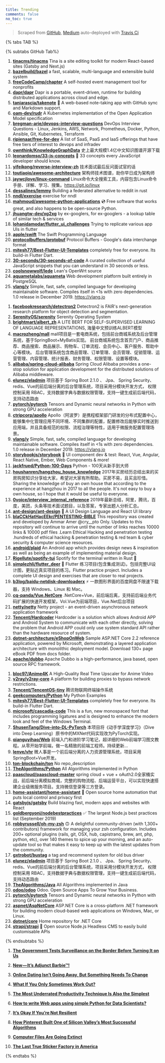 ```yaml
---
title: Trending
comments: false
no_toc: true
---
```


> Scraped from [GitHub](https://github.com/trending), [Medium](https://medium.com/topic/popular)
auto-deployed with [Travis Ci](https://travis-ci.org/)

{% tabs TAB %}
<!-- tab GitHub -->
{% subtabs GitHub Tab%}
<!-- tab Daily -->
1. [**tinacms/tinacms**](https://github.com/tinacms/tinacms)
Tina is a site editing toolkit for modern React-based sites (Gatsby and Next.js)
2. [**bazelbuild/bazel**](https://github.com/bazelbuild/bazel)
a fast, scalable, multi-language and extensible build system
3. [**freeCodeCamp/chapter**](https://github.com/freeCodeCamp/chapter)
A self-hosted event management tool for nonprofits
4. [**dapr/dapr**](https://github.com/dapr/dapr)
Dapr is a portable, event-driven, runtime for building distributed applications across cloud and edge.
5. [**taniarascia/takenote**](https://github.com/taniarascia/takenote)
📝 A web-based note-taking app with GitHub sync and Markdown support.
6. [**oam-dev/rudr**](https://github.com/oam-dev/rudr)
A Kubernetes implementation of the Open Application Model specification
7. [**bregman-arie/devops-interview-questions**](https://github.com/bregman-arie/devops-interview-questions)
DevOps Interview Questions - Linux, Jenkins, AWS, Network, Prometheus, Docker, Python, Ansible, Git, Kubernetes, Terraform
8. [**ripienaar/free-for-dev**](https://github.com/ripienaar/free-for-dev)
A list of SaaS, PaaS and IaaS offerings that have free tiers of interest to devops and infradev
9. [**ownthink/KnowledgeGraphData**](https://github.com/ownthink/KnowledgeGraphData)
史上最大规模1.4亿中文知识图谱开源下载
10. [**leonardomso/33-js-concepts**](https://github.com/leonardomso/33-js-concepts)
📜 33 concepts every JavaScript developer should know.
11. [**yifeikong/reverse-interview-zh**](https://github.com/yifeikong/reverse-interview-zh)
技术面试最后反问面试官的话
12. [**toutiaoio/awesome-architecture**](https://github.com/toutiaoio/awesome-architecture)
架构师技术图谱，助你早日成为架构师
13. [**jaywcjlove/linux-command**](https://github.com/jaywcjlove/linux-command)
Linux命令大全搜索工具，内容包含Linux命令手册、详解、学习、搜集。https://git.io/linux
14. [**dessalines/lemmy**](https://github.com/dessalines/lemmy)
Building a federated alternative to reddit in rust
15. [**nndl/exercise**](https://github.com/nndl/exercise)
exercise for nndl
16. [**mahmoud/awesome-python-applications**](https://github.com/mahmoud/awesome-python-applications)
💿 Free software that works great, and also happens to be open-source Python.
17. [**jhuangtw-dev/xg2xg**](https://github.com/jhuangtw-dev/xg2xg)
by ex-googlers, for ex-googlers - a lookup table of similar tech & services
18. [**lohanidamodar/flutter_ui_challenges**](https://github.com/lohanidamodar/flutter_ui_challenges)
Trying to replicate various app UIs in flutter
19. [**apple/swift**](https://github.com/apple/swift)
The Swift Programming Language
20. [**protocolbuffers/protobuf**](https://github.com/protocolbuffers/protobuf)
Protocol Buffers - Google's data interchange format
21. [**mitesh77/Best-Flutter-UI-Templates**](https://github.com/mitesh77/Best-Flutter-UI-Templates)
completely free for everyone. Its build-in Flutter Dart.
22. [**30-seconds/30-seconds-of-code**](https://github.com/30-seconds/30-seconds-of-code)
A curated collection of useful JavaScript snippets that you can understand in 30 seconds or less.
23. [**coolsnowwolf/lede**](https://github.com/coolsnowwolf/lede)
Lean's OpenWrt source
24. [**aquametalabs/aquameta**](https://github.com/aquametalabs/aquameta)
Web development platform built entirely in PostgreSQL
25. [**vlang/v**](https://github.com/vlang/v)
Simple, fast, safe, compiled language for developing maintainable software. Compiles itself in <1s with zero dependencies. 1.0 release in December 2019. https://vlang.io
<!-- endtab -->
<!-- tab Weekly -->
1. [**facebookresearch/detectron2**](https://github.com/facebookresearch/detectron2)
Detectron2 is FAIR's next-generation research platform for object detection and segmentation.
2. [**SerenityOS/serenity**](https://github.com/SerenityOS/serenity)
Serenity Operating System
3. [**brightmart/albert_zh**](https://github.com/brightmart/albert_zh)
A LITE BERT FOR SELF-SUPERVISED LEARNING OF LANGUAGE REPRESENTATIONS, 海量中文预训练ALBERT模型
4. [**macrozheng/mall**](https://github.com/macrozheng/mall)
mall项目是一套电商系统，包括前台商城系统及后台管理系统，基于SpringBoot+MyBatis实现。 前台商城系统包含首页门户、商品推荐、商品搜索、商品展示、购物车、订单流程、会员中心、客户服务、帮助中心等模块。 后台管理系统包含商品管理、订单管理、会员管理、促销管理、运营管理、内容管理、统计报表、财务管理、权限管理、设置等模块。
5. [**alibaba/spring-cloud-alibaba**](https://github.com/alibaba/spring-cloud-alibaba)
Spring Cloud Alibaba provides a one-stop solution for application development for the distributed solutions of Alibaba middleware.
6. [**elunez/eladmin**](https://github.com/elunez/eladmin)
项目基于 Spring Boot 2.1.0 、 Jpa、 Spring Security、redis、Vue的前后端分离的后台管理系统，项目采用分模块开发方式， 权限控制采用 RBAC，支持数据字典与数据权限管理，支持一键生成前后端代码，支持动态路由
7. [**pytorch/pytorch**](https://github.com/pytorch/pytorch)
Tensors and Dynamic neural networks in Python with strong GPU acceleration
8. [**ctripcorp/apollo**](https://github.com/ctripcorp/apollo)
Apollo（阿波罗）是携程框架部门研发的分布式配置中心，能够集中化管理应用不同环境、不同集群的配置，配置修改后能够实时推送到应用端，并且具备规范的权限、流程治理等特性，适用于微服务配置管理场景。
9. [**vlang/v**](https://github.com/vlang/v)
Simple, fast, safe, compiled language for developing maintainable software. Compiles itself in <1s with zero dependencies. 1.0 release in December 2019. https://vlang.io
10. [**storybookjs/storybook**](https://github.com/storybookjs/storybook)
📓 UI component dev & test: React, Vue, Angular, React Native, Ember, Web Components & more!
11. [**jackfrued/Python-100-Days**](https://github.com/jackfrued/Python-100-Days)
Python - 100天从新手到大师
12. [**houshanren/hangzhou_house_knowledge**](https://github.com/houshanren/hangzhou_house_knowledge)
2017年买房经历总结出来的买房购房知识分享给大家，希望对大家有所帮助。买房不易，且买且珍惜。Sharing the knowledge of buy an own house that according to the experience at hangzhou in 2017 to all the people. It's not easy to buy a own house, so I hope that it would be useful to everyone.
13. [**0voice/interview_internal_reference**](https://github.com/0voice/interview_internal_reference)
2019年最新总结，阿里，腾讯，百度，美团，头条等技术面试题目，以及答案，专家出题人分析汇总。
14. [**ant-design/ant-design**](https://github.com/ant-design/ant-design)
🌈 A UI Design Language and React UI library
15. [**blaCCkHatHacEEkr/PENTESTING-BIBLE**](https://github.com/blaCCkHatHacEEkr/PENTESTING-BIBLE)
This repository was created and developed by Ammar Amer @cry__pto Only. Updates to this repository will continue to arrive until the number of links reaches 10000 links & 10000 pdf files .Learn Ethical Hacking and penetration testing .hundreds of ethical hacking & penetration testing & red team & cyber security & computer science resources.
16. [**android/plaid**](https://github.com/android/plaid)
An Android app which provides design news & inspiration as well as being an example of implementing material design.
17. [**Rigellute/spotify-tui**](https://github.com/Rigellute/spotify-tui)
Spotify for the terminal written in Rust 🚀
18. [**simplezhli/flutter_deer**](https://github.com/simplezhli/flutter_deer)
🦌 Flutter 练习项目(包含集成测试)。包括完整UI设计图，更贴近真实项目的练习。Flutter practice project. Includes a complete UI design and exercises that are closer to real projects.
19. [**b3log/baidu-netdisk-downloaderx**](https://github.com/b3log/baidu-netdisk-downloaderx)
⚡️ 一款图形界面的百度网盘不限速下载器，支持 Windows、Linux 和 Mac。
20. [**cq-panda/Vue.NetCore**](https://github.com/cq-panda/Vue.NetCore)
.NetCore+Vue，前后端后离，支持前后端业务代码扩展的快速开发框架，Vol.Vue为前端项目，Vue.Net后台项目
21. [**netty/netty**](https://github.com/netty/netty)
Netty project - an event-driven asynchronous network application framework
22. [**Tencent/Hardcoder**](https://github.com/Tencent/Hardcoder)
Hardcoder is a solution which allows Android APP and Android System to communicate with each other directly, solving the problem that Android APP could only use system standard API rather than the hardware resource of system.
23. [**dotnet-architecture/eShopOnWeb**](https://github.com/dotnet-architecture/eShopOnWeb)
Sample ASP.NET Core 2.2 reference application, powered by Microsoft, demonstrating a layered application architecture with monolithic deployment model. Download 130+ page eBook PDF from docs folder.
24. [**apache/dubbo**](https://github.com/apache/dubbo)
Apache Dubbo is a high-performance, java based, open source RPC framework.
<!-- endtab -->
<!-- tab Monthly -->
1. [**bloc97/Anime4K**](https://github.com/bloc97/Anime4K)
A High-Quality Real Time Upscaler for Anime Video
2. [**v2ray/v2ray-core**](https://github.com/v2ray/v2ray-core)
A platform for building proxies to bypass network restrictions.
3. [**Tencent/TencentOS-tiny**](https://github.com/Tencent/TencentOS-tiny)
腾讯物联网终端操作系统
4. [**geekcomputers/Python**](https://github.com/geekcomputers/Python)
My Python Examples
5. [**mitesh77/Best-Flutter-UI-Templates**](https://github.com/mitesh77/Best-Flutter-UI-Templates)
completely free for everyone. Its build-in Flutter Dart.
6. [**microsoft/cascadia-code**](https://github.com/microsoft/cascadia-code)
This is a fun, new monospaced font that includes programming ligatures and is designed to enhance the modern look and feel of the Windows Terminal.
7. [**ShusenTang/Dive-into-DL-PyTorch**](https://github.com/ShusenTang/Dive-into-DL-PyTorch)
本项目将《动手学深度学习》（Dive into Deep Learning）原书中的MXNet代码实现改为PyTorch实现。
8. [**qianguyihao/Web**](https://github.com/qianguyihao/Web)
前端入门和进阶学习笔记，超详细的Web前端学习图文教程。从零开始学前端，做一名精致的前端工程师。持续更新...
9. [**lenve/vhr**](https://github.com/lenve/vhr)
微人事是一个前后端分离的人力资源管理系统，项目采用SpringBoot+Vue开发。
10. [**ton-blockchain/ton**](https://github.com/ton-blockchain/ton)
No repo_description
11. [**TheAlgorithms/Python**](https://github.com/TheAlgorithms/Python)
All Algorithms implemented in Python
12. [**paascloud/paascloud-master**](https://github.com/paascloud/paascloud-master)
spring cloud + vue + oAuth2.0全家桶实战，前后端分离模拟商城，完整的购物流程、后端运营平台，可以实现快速搭建企业级微服务项目。支持微信登录等三方登录。
13. [**home-assistant/home-assistant**](https://github.com/home-assistant/home-assistant)
🏡 Open source home automation that puts local control and privacy first
14. [**gatsbyjs/gatsby**](https://github.com/gatsbyjs/gatsby)
Build blazing fast, modern apps and websites with React
15. [**goldbergyoni/nodebestpractices**](https://github.com/goldbergyoni/nodebestpractices)
✅ The largest Node.js best practices list (September 2019)
16. [**robbyrussell/oh-my-zsh**](https://github.com/robbyrussell/oh-my-zsh)
🙃 A delightful community-driven (with 1,300+ contributors) framework for managing your zsh configuration. Includes 200+ optional plugins (rails, git, OSX, hub, capistrano, brew, ant, php, python, etc), over 140 themes to spice up your morning, and an auto-update tool so that makes it easy to keep up with the latest updates from the community.
17. [**gxtrobot/bustag**](https://github.com/gxtrobot/bustag)
a tag and recommend system for old bus driver
18. [**elunez/eladmin**](https://github.com/elunez/eladmin)
项目基于 Spring Boot 2.1.0 、 Jpa、 Spring Security、redis、Vue的前后端分离的后台管理系统，项目采用分模块开发方式， 权限控制采用 RBAC，支持数据字典与数据权限管理，支持一键生成前后端代码，支持动态路由
19. [**TheAlgorithms/Java**](https://github.com/TheAlgorithms/Java)
All Algorithms implemented in Java
20. [**odoo/odoo**](https://github.com/odoo/odoo)
Odoo. Open Source Apps To Grow Your Business.
21. [**pytorch/pytorch**](https://github.com/pytorch/pytorch)
Tensors and Dynamic neural networks in Python with strong GPU acceleration
22. [**aspnet/AspNetCore**](https://github.com/aspnet/AspNetCore)
ASP.NET Core is a cross-platform .NET framework for building modern cloud-based web applications on Windows, Mac, or Linux.
23. [**dotnet/core**](https://github.com/dotnet/core)
Home repository for .NET Core
24. [**strapi/strapi**](https://github.com/strapi/strapi)
🚀 Open source Node.js Headless CMS to easily build customisable APIs
<!-- endtab -->
{% endsubtabs %}
<!-- endtab --><!-- tab Medium -->
1. [**The Government Tests Surveillance on the Border Before Turning It on Us**](https://gen.medium.com/the-government-is-testing-mass-surveillance-on-the-border-before-turning-it-on-americans-4348e3da784b?source=topic_page---------------------------20)

2. [**New — It’s Adjunct Barbie™!**](https://medium.com/slackjaw/new-its-adjunct-barbie-f2465e8b49b?source=topic_page---------0------------------1)

3. [**Online Dating Isn’t Going Away, But Something Needs To Change**](https://humanparts.medium.com/online-dating-isnt-going-away-but-something-needs-to-change-ba2030e81113?source=topic_page---------1------------------1)

4. [**What If You Only Sometimes Work Out?**](https://elemental.medium.com/what-if-you-only-sometimes-work-out-97b53cbd4845?source=topic_page---------2------------------1)

5. [**The Most Underrated Productivity Technique Is Also the Simplest**](https://forge.medium.com/the-most-underrated-productivity-technique-is-also-the-simplest-82b6b8d2891f?source=topic_page---------4------------------1)

6. [**How to write Web apps using simple Python for Data Scientists?**](https://towardsdatascience.com/how-to-write-web-apps-using-simple-python-for-data-scientists-a227a1a01582?source=topic_page---------5------------------1)

7. [**It’s Okay If You’re Not Resilient**](https://elemental.medium.com/its-okay-if-you-re-not-resilient-cc74c3f2db26?source=topic_page---------6------------------1)

8. [**How Pinterest Built One of Silicon Valley’s Most Successful Algorithms**](https://onezero.medium.com/how-pinterest-built-one-of-silicon-valleys-most-successful-algorithms-9101afdfd0dd?source=topic_page---------7------------------1)

9. [**Computer Files Are Going Extinct**](https://onezero.medium.com/the-death-of-the-computer-file-doc-43cb028c0506?source=topic_page---------8------------------1)

10. [**The Last True Sticker Factory in America**](https://onezero.medium.com/the-last-true-sticker-factory-in-america-69e42f7e97e4?source=topic_page---------9------------------1)

<!-- endtab -->
{% endtabs %}
